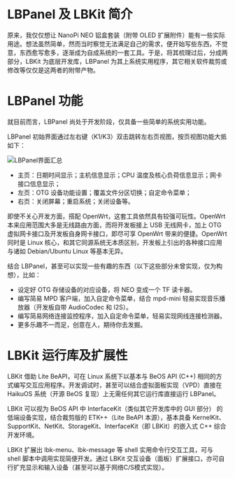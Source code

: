 # LBPanel 及 LBKit 简介

原来，我仅仅想让 NanoPi NEO 铝盒套装（附带 OLED 扩展附件）能有一些实际用途。想法虽然简单，然而当时察觉无法满足自己的需求，便开始写些东西，不觉意，东西愈写愈多，逐渐成为自成系统的一套工具。于是，将其梳理过后，分成两部分，LBKit 为底层开发库，LBPanel 为其上系统实用程序，其它相关软件裁剪或修改等仅仅是这两者的附带产物。

# LBPanel 功能

就目前而言，LBPanel 尚处于开发阶段，仅具备一些简单的系统实用功能。

LBPanel 初始界面通过左右键（K1/K3）双击跳转左右页视图，按页视图功能大抵如下：

![LBPanel界面汇总](LBPanel/images/interfaces.png)

* 主页：日期时间显示；主机信息显示；CPU 温度及核心负荷信息显示；网卡接口信息显示；
* 左页：OTG 设备功能设置；覆盖文件分区切换；自定命令菜单；
* 右页：关闭屏幕；重启系统；关闭设备等。

即使不关心开发方面，搭配 OpenWrt，这套工具依然具有较强可玩性。OpenWrt 本来应用范围大多是无线路由方面，而将开发板接上 USB 无线网卡，加上 OTG 虚拟网卡接口及开发板自身网卡接口，即尽可享 OpenWrt 带来的便捷。OpenWrt 同时是 Linux 核心，和其它同源系统无本质区别，开发板上引出的各种接口应用与诸如 Debian/Ubuntu Linux 等基本无异。

结合 LBPanel，甚至可以实现一些有趣的东西（以下这些部分未曾实现，仅为构想），比如：

* 设定好 OTG 存储设备的对应设备，将 NEO 变成一个 TF 读卡器。
* 编写简易 MPD 客户端，加入自定命令菜单，结合 mpd-mini 轻易实现音乐播放器（开发板自带 AudioCodec 和 I2S）。
* 编写简易网络连接监控程序，加入自定命令菜单，轻易实现网线连接检测器。
* 更多乐趣不一而足，创意在人，期待你去发掘。

# LBKit 运行库及扩展性

LBKit 借助 Lite BeAPI，可在 Linux 系统下以基本与 BeOS API (C++) 相同的方式编写交互应用程序。开发调试时，甚至可以结合虚拟面板实现（VPD）直接在 HaikuOS 系统（开源 BeOS 复现）上无需任何其它运行库直接运行 LBPanel。

LBKit 可以视为 BeOS API 中 InterfaceKit（类似其它开发库中的 GUI 部分） 的低端设备实现，结合裁剪版的 ETK++（Lite BeAPI 本源），基本具备 KernelKit、SupportKit、NetKit、StorageKit、InterfaceKit（即 LBKit）的嵌入式 C++ 综合开发环境。

LBKit 扩展出 lbk-menu、lbk-message 等 shell 实用命令行交互工具，可与 shell 脚本中调用实现简便开发。通过 LBKit 交互设备（面板）扩展接口，亦可自行扩充显示和输入设备（甚至可以基于网络C/S模式实现）。

